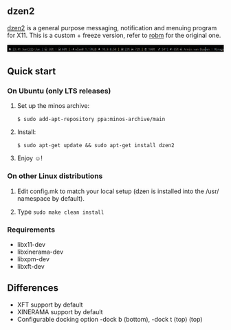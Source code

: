 ## dzen2

[dzen2](https://github.com/minos-org/dzen2/) is a general purpose messaging, notification and menuing program for X11. This is a custom + freeze version, refer to [robm](https://github.com/robm/dzen) for the original one.

<p align="center">
<img src="https://raw.githubusercontent.com/minos-org/dzen2/master/dzen2.png" alt="dzen2"/>
</p>

## Quick start

### On Ubuntu (only LTS releases)

1. Set up the minos archive:

   ```
   $ sudo add-apt-repository ppa:minos-archive/main
   ```
   
2. Install:

   ```
   $ sudo apt-get update && sudo apt-get install dzen2
   ```

3. Enjoy ☺!

### On other Linux distributions

1. Edit config.mk to match your local setup (dzen is installed into the /usr/ namespace by default).

2. Type `sudo make clean install`

### Requirements

* libx11-dev
* libxinerama-dev
* libxpm-dev
* libxft-dev

## Differences

* XFT support by default
* XINERAMA support by default
* Configurable docking option -dock b (bottom), -dock t (top) (top)
